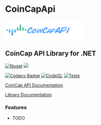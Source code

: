 # CoinCapApi
![CoinCap Logo](https://raw.githubusercontent.com/ByronAP/CoinCapApi/dev/coincap-logo-banner-256x64.png)
## CoinCap API Library for .NET

[![Nuget](https://img.shields.io/nuget/v/CoinCapAPI)](https://www.nuget.org/packages/CoinCapAPI)
[![](https://img.shields.io/static/v1?label=Sponsor&message=%E2%9D%A4&logo=GitHub&color=%23fe8e86)](https://github.com/sponsors/ByronAP)

[![Codacy Badge](https://app.codacy.com/project/badge/Grade/97e4b700ef9d4224a0c667ec829557a8)](https://www.codacy.com/gh/ByronAP/CoinCapApi/dashboard?utm_source=github.com&amp;utm_medium=referral&amp;utm_content=ByronAP/CoinCapApi&amp;utm_campaign=Badge_Grade)
[![CodeQL](https://github.com/ByronAP/CoinCapApi/actions/workflows/codeql.yml/badge.svg)](https://github.com/ByronAP/CoinCapApi/actions/workflows/codeql.yml)
[![Tests](https://github.com/ByronAP/CoinCapApi/actions/workflows/dev_test_dotnet.yml/badge.svg)](https://github.com/ByronAP/CoinCapApi/actions/workflows/dev_test_dotnet.yml)

[CoinCap API Documentation](https://docs.coincap.io/)

[Library Documentation](https://byronap.github.io/CoinCapApi_docs)

### Features

+  TODO